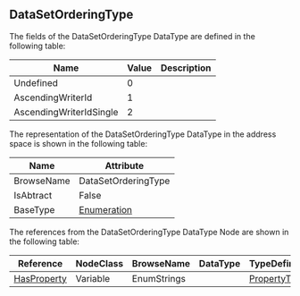 <!-- datatype -->
## DataSetOrderingType
<!-- end of description -->
The fields of the DataSetOrderingType DataType are defined in the following table:  

|Name|Value| Description|
|---|---|---|
|Undefined|0||
|AscendingWriterId|1||
|AscendingWriterIdSingle|2||

The representation of the DataSetOrderingType DataType in the address space is shown in the following table:  

|Name|Attribute|
|---|---|
|BrowseName|DataSetOrderingType|
|IsAbtract|False|
|BaseType|[Enumeration](../../../Part3/DataTypes/Enumeration/readme.md)|

The references from the DataSetOrderingType DataType Node are shown in the following table:  

|Reference|NodeClass|BrowseName|DataType|TypeDefinition|ModellingRule|
|---|---|---|---|---|---|
|[HasProperty](../../../Part3/ReferenceTypes/HasProperty/readme.md)|Variable|EnumStrings||[PropertyType](../../Part5/VariableTypes/PropertyType/readme.md)|[Mandatory](../../Objects/Mandatory/readme.md)|

